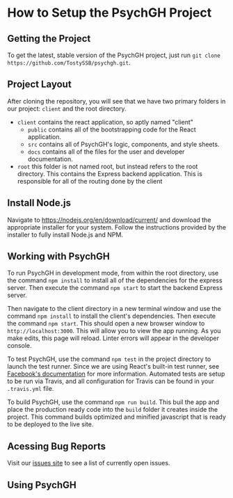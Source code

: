# How to Setup the PsychGH Project

## Getting the Project

To get the latest, stable version of the PsychGH project, just run
`git clone https://github.com/TostySSB/psychgh.git`.

## Project Layout

After cloning the repository, you will see that we have two primary folders
in our project: `client` and the root directory.
 -  `client` contains the react application, so aptly named "client"
    -  `public` contains all of the bootstrapping code for the React application.
    -  `src` contains all of PsychGH's logic, components, and style sheets.
    -  `docs` contains all of the files for the user and developer documentation.
 - `root` this folder is not named root, but instead refers to the root directory. This contains the Express backend application. This is responsible for all of the routing done by the client

## Install Node.js

Navigate to https://nodejs.org/en/download/current/ and download the appropriate installer for your system. Follow the instructions provided by the installer to fully install Node.js and NPM.

## Working with PsychGH

To run PsychGH in development mode, from within the root directory, use the command `npm install` to install all of the dependencies for the express server. Then execute the command `npm start` to start the backend Express server.

Then navigate to the client directory in a new terminal window and use the command `npm install` to install the client's dependencies. Then execute the command `npm start`. This should open a new browser window to `http://localhost:3000`. This will allow you to view the app running. As you make edits,
this page will reload. Linter errors will appear in the developer console.

To test PsychGH, use the command `npm test` in the project directory to launch
the test runner. Since we are using React's built-in test runner, see [Facebook's
documentation](https://facebook.github.io/create-react-app/docs/running-tests)
for more information. Automated tests are setup to be run via Travis, and all
configuration for Travis can be found in your `.travis.yml` file.

To build PsychGH, use the command `npm run build`. This buil the app and place
the production ready code into the `build` folder it creates inside the
project. This command builds optimized and minified javascript that is ready
to be deployed to the live site.

## Acessing Bug Reports

Visit our [issues site](https://github.com/TostySSB/psychgh/issues) to see a
list of currently open issues.

## Using PsychGH